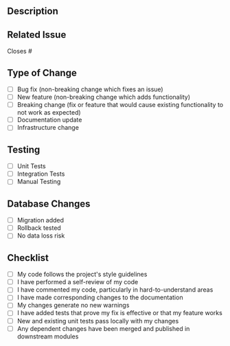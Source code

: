 ## Description
<!-- Describe your changes in detail -->

## Related Issue
<!-- Please link to the issue here -->
Closes #

## Type of Change
<!-- What types of changes does your code introduce? Put an `x` in all the boxes that apply: -->
- [ ] Bug fix (non-breaking change which fixes an issue)
- [ ] New feature (non-breaking change which adds functionality)
- [ ] Breaking change (fix or feature that would cause existing functionality to not work as expected)
- [ ] Documentation update
- [ ] Infrastructure change

## Testing
<!-- Please describe the tests that you ran to verify your changes -->
- [ ] Unit Tests
- [ ] Integration Tests
- [ ] Manual Testing

## Database Changes
<!-- If your changes involve database modifications -->
- [ ] Migration added
- [ ] Rollback tested
- [ ] No data loss risk

## Checklist
- [ ] My code follows the project's style guidelines
- [ ] I have performed a self-review of my code
- [ ] I have commented my code, particularly in hard-to-understand areas
- [ ] I have made corresponding changes to the documentation
- [ ] My changes generate no new warnings
- [ ] I have added tests that prove my fix is effective or that my feature works
- [ ] New and existing unit tests pass locally with my changes
- [ ] Any dependent changes have been merged and published in downstream modules
